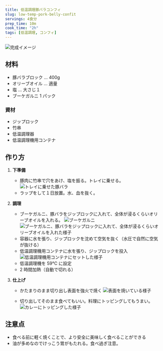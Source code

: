```yaml
---
title: 低温調理豚バラコンフィ
slug: low-temp-pork-belly-confit
servings: 4食分
prep_time: 10m
cook_time: "2h"
tags: [低温調理, コンフィ]
---
```


![完成イメージ](./hero.png)

## 材料

- 豚バラブロック ... 400g
- オリーブオイル ... 適量
- 塩 ... 大さじ１
- ブーケガルニ 1 パック

### 資材

- ジップロック
- 竹串
- 低温調理器
- 低温調理機用コンテナ

## 作り方

1. **下準備**
   - 豚肉に竹串で穴をあけ、塩を振る。トレイに乗せる。
     ![トレイに乗せた豚バラ](./step1.png)
   - ラップをして１日放置。水、血を抜く。
2. **調理**

   - ブーケガルニ、豚バラをジップロックに入れて、全体が浸るくらいオリーブオイルを入れる。
     ![ブーケガルニ](./step2.png)
     ![ブーケガルニ、豚バラをジップロックに入れて、全体が浸るくらいオリーブオイルを入れた様子](./step3.png)
   - 容器に水を張り、ジップロックを沈めて空気を抜く（水圧で自然に空気が抜ける）
   - 低温調理機用コンテナに水を張り、ジップロックを投入
     ![低温調理機用コンテナにセットした様子](./step4.png)
   - 低温調理機を 59℃ に設定
   - 2 時間加熱（自動で切れる）

3. **仕上げ**

   - かたまりのまま切り出し表面を強火で焼く
     ![表面を焼いている様子](./step5.png)

   - 切り出してそのまま食べてもいい。料理にトッピングしてもうまい。
     ![カレーにトッピングした様子](./step6.png)

## 注意点

- 食べる前に軽く焼くことで、より安全に美味しく食べることができる
- 油が多めなのでけっこう胃がもたれる。食べ過ぎ注意。
